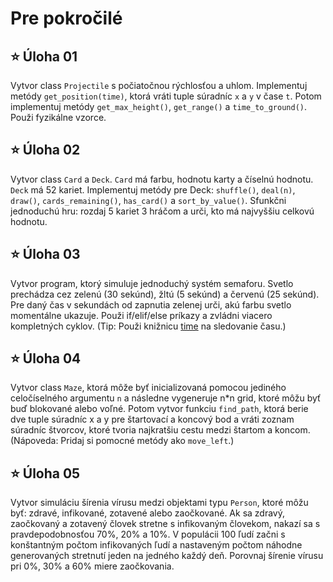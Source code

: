 # Pre pokročilé

## ⭐ Úloha 01
Vytvor class `Projectile` s počiatočnou rýchlosťou a uhlom. Implementuj metódy `get_position(time)`, ktorá vráti tuple súradníc `x` a `y` v čase `t`. Potom implementuj metódy `get_max_height()`, `get_range()` a `time_to_ground()`. Použi fyzikálne vzorce.

## ⭐ Úloha 02
Vytvor class `Card` a `Deck`. `Card` má farbu, hodnotu karty a číselnú hodnotu. `Deck` má 52 kariet. Implementuj metódy pre Deck: `shuffle()`, `deal(n)`, `draw()`, `cards_remaining()`, `has_card()` a `sort_by_value()`. Sfunkčni jednoduchú hru: rozdaj 5 kariet 3 hráčom a urči, kto má najvyššiu celkovú hodnotu.

## ⭐ Úloha 03
Vytvor program, ktorý simuluje jednoduchý systém semaforu. Svetlo prechádza cez zelenú (30 sekúnd), žltú (5 sekúnd) a červenú (25 sekúnd). Pre daný čas v sekundách od zapnutia zelenej urči, akú farbu svetlo momentálne ukazuje. Použi if/elif/else príkazy a zvládni viacero kompletných cyklov. (Tip: Použi knižnicu [time](https://docs.python.org/3/library/time.html) na sledovanie času.)

## ⭐ Úloha 04
Vytvor class `Maze`, ktorá môže byť inicializovaná pomocou jediného celočíselného argumentu `n` a následne vygeneruje n*n grid, ktoré môžu byť buď blokované alebo voľné. Potom vytvor funkciu `find_path`, ktorá berie dve tuple súradníc x a y pre štartovací a koncový bod a vráti zoznam súradníc štvorcov, ktoré tvoria najkratšiu cestu medzi štartom a koncom. (Nápoveda: Pridaj si pomocné metódy ako `move_left`.)

## ⭐ Úloha 05
Vytvor simuláciu šírenia vírusu medzi objektami typu `Person`, ktoré môžu byť: zdravé, infikované, zotavené alebo zaočkované. Ak sa zdravý, zaočkovaný a zotavený človek stretne s infikovaným človekom, nakazí sa s pravdepodobnosťou 70%, 20% a 10%. V populácii 100 ľudí začni s konštantným počtom infikovaných ľudí a nastaveným počtom náhodne generovaných stretnutí jeden na jedného každý deň. Porovnaj šírenie vírusu pri 0%, 30% a 60% miere zaočkovania.